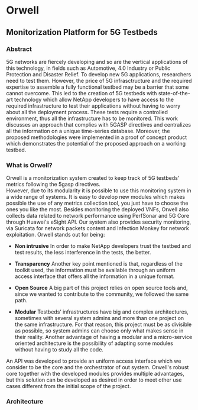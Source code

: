 # Orwell
## Monitorization Platform for 5G Testbeds

### Abstract
5G networks are fiercely developing and so are the vertical applications of this technology, in fields such as Automotive, 4.0 Industry or Public Protection and Disaster Relief. To develop new 5G applications, researchers need to test them. However, the price of 5G infrasctructure and the required expertise to assemble a fully functional testbed may be a barrier that some cannot overcome. This led to the creation of 5G testbeds with state-of-the-art technology which allow NetApp developers to have access to the required infrastructure to test their applications without having to worry about all the deployment process. These tests require a controlled environment, thus all the infrastructure has to be monitored. This work discusses an approach that complies with 5GASP directives and centralizes all the information on a unique time-series database. Moreover, the proposed methodologies were implemented in a proof of concept product which demonstrates the potential of the proposed approach on a working testbed.

### What is Orwell?

Orwell is a monitorization system created to keep track of 5G testbeds' metrics following the 5gasp directives.  
However, due to its modularity it is possible to use this monitoring system in a wide range of systems. It is easy to develop new modules which makes possible the use of any metrics collection tool, you just have to choose the ones you like the most. Besides monitoring the deployed VNFs, Orwell also collects data related to network performance using PerfSonar and 5G Core through Huawei's eSight API. Our system also provides security monitoring, via Suricata for network packets content and Infection Monkey for network exploitation. Orwell stands out for being:

- **Non intrusive**
    In order to make NetApp developers trust the testbed and test results, the less
interference in the tests, the better.  

- **Transparency**
    Another key point mentioned is that, regardless of the toolkit used, the information
must be available through an uniform access interface that offers all the information in a unique format.

- **Open Source**
    A big part of this project relies on open source tools and, since we wanted to contribute to the community, we followed the same path.

- **Modular**
    Testbeds’ infrastructures have big and complex architectures, sometimes with several
system admins and more than one project on the same infrastructure. For that reason, this project must
be as divisible as possible, so system admins can choose only what makes sense in their reality. Another
advantage of having a modular and a micro-service oriented architecture is the possibility of adapting
some modules without having to study all the code.

An API was developed to provide an uniform access interface which we consider to be the core and the orchestrator of out system. Orwell's robust core together with the developed modules provides multiple advantages, but this solution can be developed as desired in order to meet other use cases different from the initial scope of the project.

### Architecture


